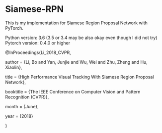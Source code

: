 # Siamese-RPN

This is my implementation for Siamese Region Proposal Network with PyTorch.

Python version: 3.6 (3.5 or 3.4 may be also okay even though I did not try)
Pytorch version: 0.4.0 or higher

@InProceedings{Li_2018_CVPR,

author = {Li, Bo and Yan, Junjie and Wu, Wei and Zhu, Zheng and Hu, Xiaolin},

title = {High Performance Visual Tracking With Siamese Region Proposal Network},

booktitle = {The IEEE Conference on Computer Vision and Pattern Recognition (CVPR)},

month = {June},

year = {2018}

}
